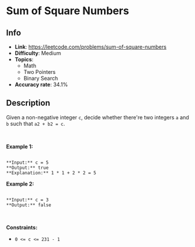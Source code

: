 # Sum of Square Numbers

## Info  
- **Link**: https://leetcode.com/problems/sum-of-square-numbers
- **Difficulty**: Medium  
- **Topics**:   
    - Math
    - Two Pointers
    - Binary Search
- **Accuracy rate**: 34.1%  

## Description  
    
Given a non-negative integer `c`, decide whether there're two integers `a` and `b` such that `a2 + b2 = c`.


 


**Example 1:**



```

**Input:** c = 5
**Output:** true
**Explanation:** 1 * 1 + 2 * 2 = 5

```

**Example 2:**



```

**Input:** c = 3
**Output:** false

```

 


**Constraints:**


* `0 <= c <= 231 - 1`


  
    